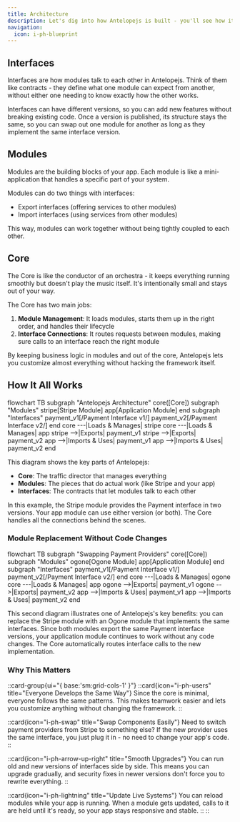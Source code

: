 ```yaml
---
title: Architecture
description: Let's dig into how Antelopejs is built - you'll see how its design helps you create modular apps that are easy to update and extend.
navigation:
  icon: i-ph-blueprint
---
```


## Interfaces

Interfaces are how modules talk to each other in Antelopejs. Think of them like contracts - they define what one module can expect from another, without either one needing to know exactly how the other works.

Interfaces can have different versions, so you can add new features without breaking existing code. Once a version is published, its structure stays the same, so you can swap out one module for another as long as they implement the same interface version.

## Modules

Modules are the building blocks of your app. Each module is like a mini-application that handles a specific part of your system.

Modules can do two things with interfaces:

- Export interfaces (offering services to other modules)
- Import interfaces (using services from other modules)

This way, modules can work together without being tightly coupled to each other.

## Core

The Core is like the conductor of an orchestra - it keeps everything running smoothly but doesn't play the music itself. It's intentionally small and stays out of your way.

The Core has two main jobs:

1. **Module Management**: It loads modules, starts them up in the right order, and handles their lifecycle
2. **Interface Connections**: It routes requests between modules, making sure calls to an interface reach the right module

By keeping business logic in modules and out of the core, Antelopejs lets you customize almost everything without hacking the framework itself.

## How It All Works

<Mermaid>
flowchart TB
  subgraph "Antelopejs Architecture"
    core([Core])
    subgraph "Modules"
      stripe[Stripe Module]
      app[Application Module]
    end
    subgraph "Interfaces"
      payment_v1[/Payment Interface v1/]
      payment_v2[/Payment Interface v2/]
    end
    core ---|Loads & Manages| stripe
    core ---|Loads & Manages| app
    stripe -->|Exports| payment_v1
    stripe -->|Exports| payment_v2
    app -->|Imports & Uses| payment_v1
    app -->|Imports & Uses| payment_v2
  end
</Mermaid>

This diagram shows the key parts of Antelopejs:

- **Core**: The traffic director that manages everything
- **Modules**: The pieces that do actual work (like Stripe and your app)
- **Interfaces**: The contracts that let modules talk to each other

In this example, the Stripe module provides the Payment interface in two versions. Your app module can use either version (or both). The Core handles all the connections behind the scenes.

### Module Replacement Without Code Changes

<Mermaid>
flowchart TB
  subgraph "Swapping Payment Providers"
    core([Core])
    subgraph "Modules"
      ogone[Ogone Module]
      app[Application Module]
    end
    subgraph "Interfaces"
      payment_v1[/Payment Interface v1/]
      payment_v2[/Payment Interface v2/]
    end
    core ---|Loads & Manages| ogone
    core ---|Loads & Manages| app
    ogone -->|Exports| payment_v1
    ogone -->|Exports| payment_v2
    app -->|Imports & Uses| payment_v1
    app -->|Imports & Uses| payment_v2
  end
</Mermaid>

This second diagram illustrates one of Antelopejs's key benefits: you can replace the Stripe module with an Ogone module that implements the same interfaces. Since both modules export the same Payment interface versions, your application module continues to work without any code changes. The Core automatically routes interface calls to the new implementation.

### Why This Matters

::card-group{ui="{ base:'sm:grid-cols-1' }"}
::card{icon="i-ph-users" title="Everyone Develops the Same Way"}
Since the core is minimal, everyone follows the same patterns. This makes teamwork easier and lets you customize anything without changing the framework.
::

::card{icon="i-ph-swap" title="Swap Components Easily"}
Need to switch payment providers from Stripe to something else? If the new provider uses the same interface, you just plug it in - no need to change your app's code.
::

::card{icon="i-ph-arrow-up-right" title="Smooth Upgrades"}
You can run old and new versions of interfaces side by side. This means you can upgrade gradually, and security fixes in newer versions don't force you to rewrite everything.
::

::card{icon="i-ph-lightning" title="Update Live Systems"}
You can reload modules while your app is running. When a module gets updated, calls to it are held until it's ready, so your app stays responsive and stable.
::
::
